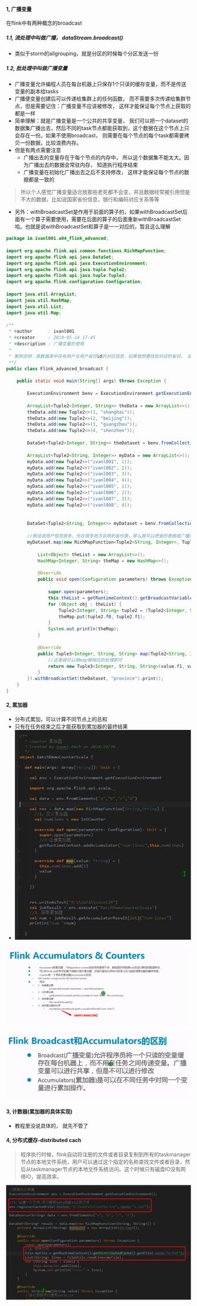 #### 1, 广播变量

在flink中有两种概念的broadcast

##### 1.1, 流处理中叫做广播， dataStream.broadcast()

* 类似于storm的allgrouping，就是分区的时候每个分区发送一份

##### 1.2, 批处理中叫做广播变量

* 广播变量允许编程人员在每台机器上只保存1个只读的缓存变量，而不是传送变量的副本给tasks
* 广播便变量创建后可以传递给集群上的任何函数， 而不需要多次传递给集群节点，但是需要记住：广播变量不应该被修改， 这样才能保证每个节点上获取的都是一样
* 简单理解：就是广播变量是一个公共的共享变量， 我们可以把一个dataset的数据集广播出去，然后不同的task节点都能获取到，这个数据在这个节点上只会存在一份。如果不使用broadcast， 则需要在每个节点的每个task都需要拷贝一份数据，比较浪费内存。
* 但是有两点需要注意
  * 广播出去的变量存在于每个节点的内存中， 所以这个数据集不能太大。因为广播出去的数据会常驻内存， 知道执行程序结束
  * 广播变量在初始化广播出去之后不支持修改， 这样才能保证每个节点的数据都是一致的

> 所以个人感觉广播变量适合放那些老死都不会变，并且数据经常被引用但是不大的数据，比如说国家省份信息，银行和编码对应关系等等

* 另外：withBroadcastSet是作用于前面的算子的，如果withBroadcastSet后面有一个算子需要使用，需要在后面的算子的后面重新withBroadcastSet哈。也就是说withBroadcastSet和算子是一一对应的，暂且这么理解

```java
package im.ivanl001.a04_flink_advanced;

import org.apache.flink.api.common.functions.RichMapFunction;
import org.apache.flink.api.java.DataSet;
import org.apache.flink.api.java.ExecutionEnvironment;
import org.apache.flink.api.java.tuple.Tuple2;
import org.apache.flink.api.java.tuple.Tuple3;
import org.apache.flink.configuration.Configuration;

import java.util.ArrayList;
import java.util.HashMap;
import java.util.List;
import java.util.Map;

/**
 * #author      : ivanl001
 * #creator     : 2019-05-14 17:45
 * #description : 广播变量的使用
 *
 * 案例说明：我数据库中存有用户与用户省份id的对应信息，如果我想要找到对应的省份， 就需要和表关联，这个时候就可以把省份表做一个广播变量，这样子多个task也是使用的同一份数据，节省内存吧
 **/
public class Flink_advanced_broadcast {
    
    public static void main(String[] args) throws Exception {

        ExecutionEnvironment benv = ExecutionEnvironment.getExecutionEnvironment();

        ArrayList<Tuple2<Integer, String>> theData = new ArrayList<>();
        theData.add(new Tuple2<>(1, "shanghai"));
        theData.add(new Tuple2<>(2, "beijing"));
        theData.add(new Tuple2<>(3, "guangzhou"));
        theData.add(new Tuple2<>(4, "shenzhen"));
        
        DataSet<Tuple2<Integer, String>> theDataset = benv.fromCollection(theData);

        ArrayList<Tuple2<String, Integer>> myData = new ArrayList<>();
        myData.add(new Tuple2<>("ivanl001", 1));
        myData.add(new Tuple2<>("ivanl002", 2));
        myData.add(new Tuple2<>("ivanl003", 3));
        myData.add(new Tuple2<>("ivanl004", 4));
        myData.add(new Tuple2<>("ivanl005", 1));
        myData.add(new Tuple2<>("ivanl006", 2));
        myData.add(new Tuple2<>("ivanl007", 3));
        myData.add(new Tuple2<>("ivanl008", 4));


        DataSet<Tuple2<String, Integer>> myDataset = benv.fromCollection(myData);

        //假设说用户信息很多，也在很多地方会用到省份表，那么就可以把省份表做成广播变量，每个节点只保存一份，而不用每次都需要传递到每个task一份
        myDataset.map(new RichMapFunction<Tuple2<String, Integer>, Tuple3<Integer, String, String>>() {

            List<Object> theList = new ArrayList<>();
            HashMap<Integer, String> theMap = new HashMap<>();

            @Override
            public void open(Configuration parameters) throws Exception {

                super.open(parameters);
                this.theList = getRuntimeContext().getBroadcastVariable("province");
                for (Object obj : theList) {
                    Tuple2<Integer, String> tuple2 = (Tuple2<Integer, String>) obj;
                    theMap.put(tuple2.f0, tuple2.f1);
                }
                System.out.println(theMap);
            }

            @Override
            public Tuple3<Integer, String, String> map(Tuple2<String, Integer> value) throws Exception {
                //这里就可以用map做相应的处理即可
                return new Tuple3<Integer, String, String>(value.f1, value.f0, theMap.get(value.f1));
            }
        }).withBroadcastSet(theDataset, "province").print();
    }
}
```



#### 2, 累加器

* 分布式累加，可以计算不同节点上的总和
* 只有在任务结束之后才能获取到累加器的最终结果
* ![image-20190514190925672](assets/image-20190514190925672.png)



![image-20190514190618976](assets/image-20190514190618976.png)



![image-20190514190654345](assets/image-20190514190654345.png)





#### 3, 计数器(累加器的具体实现)

* 教程里没说具体的， 就先不管了



#### 4, 分布式缓存-distributed cach

> 程序执行时候，flink自动将注册的文件或者目录复制到所有的taskmanager节点的本地文件系统，用户可以通过这个指定的名称查找文件或者目录，然后从taskmanager节点的本地文件系统访问。这个时候只有磁盘IO没有网络IO，提高效率。



![image-20190514192721722](assets/image-20190514192721722.png)








